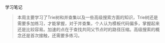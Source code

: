 学习笔记
> 本周主要学习了Trie树和并查集以及一些高级搜索方面的知识，Trie树还是需要多加练习，才能掌握，对于并查集，个人认为模板代码偏多，掌握起来还是比较容易。加速的点在于查找共同父节点时的路径压缩。高级搜索的概念还是首次接触，还需要多练习。